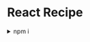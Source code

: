 # React Recipe

<details>
<summary>npm i</summary>
axios
react-router-dom
redux
@reduxjs/toolkit
styled-components
</details>
